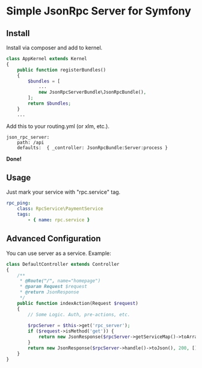 Simple JsonRpc Server for Symfony
=================================
Install
-------
Install via composer and add to kernel.
```php
class AppKernel extends Kernel
{
    public function registerBundles()
    {
        $bundles = [
            ...
            new JsonRpcServerBundle\JsonRpcBundle(),
        ];
        return $bundles;
    }
    ...
```
Add this to your routing.yml (or xlm, etc.).
```
json_rpc_server:
    path: /api
    defaults:  { _controller: JsonRpcBundle:Server:process }
```
**Done!**

Usage
-----
Just mark your service with "rpc.service" tag.
```yaml
rpc_ping:
    class: RpcService\PaymentService
    tags:
        - { name: rpc.service }
```

Advanced Configuration
--------------
You can use server as a service. Example:
```php
class DefaultController extends Controller
{
    /**
     * @Route("/", name="homepage")
     * @param Request $request
     * @return JsonResponse
     */
    public function indexAction(Request $request)
    {
        // Some Logic. Auth, pre-actions, etc.
    
        $rpcServer = $this->get('rpc_server');
        if ($request->isMethod('get')) {
            return new JsonResponse($rpcServer->getServiceMap()->toArray());
        }
        return new JsonResponse($rpcServer->handle()->toJson(), 200, [], true);
    }
}
```